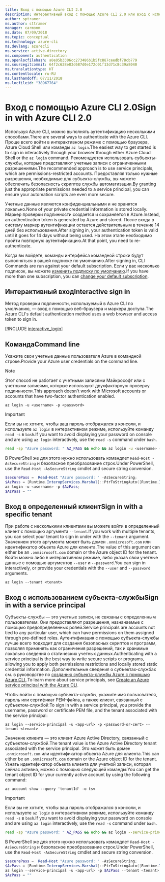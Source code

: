 ```yaml
---
title: Вход с помощью Azure CLI 2.0
description: Интерактивный вход с помощью Azure CLI 2.0 или вход с использованием локальных учетных данных
author: sptramer
ms.author: sttramer
manager: carmonm
ms.date: 07/09/2018
ms.topic: conceptual
ms.technology: azure-cli
ms.devlang: azurecli
ms.service: active-directory
ms.component: authentication
ms.openlocfilehash: a0e05b3306cc273486b1b5fc887ceedbf78cb779
ms.sourcegitcommit: 64f2c628e83d687d0e172c01f13d71c8c39a8040
ms.translationtype: HT
ms.contentlocale: ru-RU
ms.lasthandoff: 07/11/2018
ms.locfileid: "38967764"
---
```

# <a name="sign-in-with-azure-cli-20"></a><span data-ttu-id="560eb-103">Вход с помощью Azure CLI 2.0</span><span class="sxs-lookup"><span data-stu-id="560eb-103">Sign in with Azure CLI 2.0</span></span>

<span data-ttu-id="560eb-104">Используя Azure CLI, можно выполнять аутентификацию несколькими способами.</span><span class="sxs-lookup"><span data-stu-id="560eb-104">There are several ways to authenticate with the Azure CLI.</span></span> <span data-ttu-id="560eb-105">Проще всего войти в интерактивном режиме с помощью браузера, Azure Cloud Shell или команды `az login`.</span><span class="sxs-lookup"><span data-stu-id="560eb-105">The easiest way to get started is to sign in interactively through your browser through either Azure Cloud Shell or the `az login` command.</span></span>
<span data-ttu-id="560eb-106">Рекомендуется использовать субъекты-службы, которые представляют учетные записи с ограниченными разрешениями.</span><span class="sxs-lookup"><span data-stu-id="560eb-106">The recommended approach is to use service principals, which are permissions-restricted accounts.</span></span> <span data-ttu-id="560eb-107">Предоставляя только нужные разрешения, необходимые для субъекта-службы, вы можете обеспечить безопасность скриптов службы автоматизации.</span><span class="sxs-lookup"><span data-stu-id="560eb-107">By granting just the appropriate permissions needed to a service principal, you can ensure your automation scripts are even more secure.</span></span>

<span data-ttu-id="560eb-108">Учетные данные являются конфиденциальными и не хранятся локально.</span><span class="sxs-lookup"><span data-stu-id="560eb-108">None of your private credential information is stored locally.</span></span> <span data-ttu-id="560eb-109">Маркер проверки подлинности создается и сохраняется в Azure.</span><span class="sxs-lookup"><span data-stu-id="560eb-109">Instead, an authentication token is generated by Azure and stored.</span></span> <span data-ttu-id="560eb-110">После входа в систему маркер аутентификации остается действительным в течение 14 дней без использования.</span><span class="sxs-lookup"><span data-stu-id="560eb-110">After signing in, your authentication token is valid until it goes for 14 days without being used.</span></span> <span data-ttu-id="560eb-111">На этом этапе необходимо пройти повторную аутентификацию.</span><span class="sxs-lookup"><span data-stu-id="560eb-111">At that point, you need to re-authenticate.</span></span>

<span data-ttu-id="560eb-112">Когда вы войдете, команды интерфейса командной строки будут выполняться в вашей подписке по умолчанию.</span><span class="sxs-lookup"><span data-stu-id="560eb-112">After signing in, CLI Commands are run against your default subscription.</span></span> <span data-ttu-id="560eb-113">Если у вас несколько подписок, вы можете [изменить подписку по умолчанию](manage-azure-subscriptions-azure-cli.md).</span><span class="sxs-lookup"><span data-stu-id="560eb-113">If you have more than one subscription, you can [change your default subscription](manage-azure-subscriptions-azure-cli.md).</span></span>

## <a name="interactive-sign-in"></a><span data-ttu-id="560eb-114">Интерактивный вход</span><span class="sxs-lookup"><span data-stu-id="560eb-114">Interactive sign in</span></span>

<span data-ttu-id="560eb-115">Метод проверки подлинности, используемый в Azure CLI по умолчанию, — вход с помощью веб-браузера и маркера доступа.</span><span class="sxs-lookup"><span data-stu-id="560eb-115">The Azure CLI's default authentication method uses a web browser and access token to sign in.</span></span>

[!INCLUDE [interactive_login](includes/interactive-login.md)]

## <a name="command-line"></a><span data-ttu-id="560eb-116">Команда</span><span class="sxs-lookup"><span data-stu-id="560eb-116">Command line</span></span>

<span data-ttu-id="560eb-117">Укажите свои учетные данные пользователя Azure в командной строке.</span><span class="sxs-lookup"><span data-stu-id="560eb-117">Provide your Azure user credentials on the command line.</span></span>

> [!Note]
> <span data-ttu-id="560eb-118">Этот способ не работает с учетными записями Майкрософт или с учетными записями, которые используют двухфакторную проверку подлинности.</span><span class="sxs-lookup"><span data-stu-id="560eb-118">This approach doesn't work with Microsoft accounts or accounts that have two-factor authentication enabled.</span></span>

```azurecli
az login -u <username> -p <password>
```

> [!IMPORTANT]
> <span data-ttu-id="560eb-119">Если вы не хотите, чтобы ваш пароль отображался в консоли, и используете `az login` в интерактивном режиме, используйте команду `read -s` в `bash`.</span><span class="sxs-lookup"><span data-stu-id="560eb-119">If you want to avoid displaying your password on console and are using `az login` interactively, use the `read -s` command under `bash`.</span></span>
>
> ```bash
> read -sp "Azure password: " AZ_PASS && echo && az login -u <username> -p $AZ_PASS
> ```
>
> <span data-ttu-id="560eb-120">В PowerShell же для этого нужно использовать командлет `Read-Host -AsSecureString` и безопасное преобразование строк.</span><span class="sxs-lookup"><span data-stu-id="560eb-120">Under PowerShell, use the `Read-Host -AsSecureString` cmdlet and secure string conversion.</span></span>
>
> ```powershell
> $securePass =  Read-Host "Azure password: " -AsSecureString;
> $AzPass = [Runtime.InteropServices.Marshal]::PtrToStringAuto([Runtime.InteropServices.Marshal]::SecureStringToBSTR($securePass));
> az login -u <username> -p $AzPass;
> $AzPass = ""
> ```

## <a name="sign-in-with-a-specific-tenant"></a><span data-ttu-id="560eb-121">Вход в определенный клиент</span><span class="sxs-lookup"><span data-stu-id="560eb-121">Sign in with a specific tenant</span></span>

<span data-ttu-id="560eb-122">При работе с несколькими клиентами вы можете войти в определенный клиент с помощью аргумента `--tenant`.</span><span class="sxs-lookup"><span data-stu-id="560eb-122">If you work with multiple tenants, you can select your tenant to sign in under with the `--tenant` argument.</span></span> <span data-ttu-id="560eb-123">Значением этого аргумента может быть домен `.onmicrosoft.com` или идентификатор объекта Azure для клиента.</span><span class="sxs-lookup"><span data-stu-id="560eb-123">The value of this argument can either be an `.onmicrosoft.com` domain or the Azure object ID for the tenant.</span></span> <span data-ttu-id="560eb-124">Войти можно либо в интерактивном режиме, либо указав свои учетные данные с помощью аргументов `--user` и `--password`.</span><span class="sxs-lookup"><span data-stu-id="560eb-124">You can sign in interactively, or provide your credentials with the `--user` and `--password` arguments.</span></span>

```azurecli
az login --tenant <tenant>
```

## <a name="sign-in-with-a-service-principal"></a><span data-ttu-id="560eb-125">Вход с использованием субъекта-службы</span><span class="sxs-lookup"><span data-stu-id="560eb-125">Sign in with a service principal</span></span>

<span data-ttu-id="560eb-126">Субъекты-службы — это учетные записи, не связаны с определенным пользователем. Они предоставляют разрешения, назначаемые с помощью предопределенных ролей.</span><span class="sxs-lookup"><span data-stu-id="560eb-126">Service principals are accounts not tied to any particular user, which can have permissions on them assigned through pre-defined roles.</span></span> <span data-ttu-id="560eb-127">Аутентификация с помощью субъекта-службы лучше всего подходит для создания безопасных скриптов и программ, позволяя применять как ограничения разрешений, так и хранимые локально сведения о статических учетных данных.</span><span class="sxs-lookup"><span data-stu-id="560eb-127">Authenticating with a service principal is the best way to write secure scripts or programs, allowing you to apply both permissions restrictions and locally stored static credential information.</span></span> <span data-ttu-id="560eb-128">Дополнительные сведения о субъектах-службах см. в руководстве по [созданию субъекта-службы Azure с помощью Azure CLI ](create-an-azure-service-principal-azure-cli.md).</span><span class="sxs-lookup"><span data-stu-id="560eb-128">To learn more about service principals, see [Create an Azure service principal with the Azure CLI](create-an-azure-service-principal-azure-cli.md).</span></span>

<span data-ttu-id="560eb-129">Чтобы войти с помощью субъекта-службы, укажите имя пользователя, пароль или сертификат PEM-файла, а также клиент, связанный с субъектом-службой:</span><span class="sxs-lookup"><span data-stu-id="560eb-129">To sign in with a service principal, you provide the username, password or certificate PEM file, and the tenant associated with the service principal:</span></span>

```azurecli
az login --service-principal -u <app-url> -p <password-or-cert> --tenant <tenant>
```

<span data-ttu-id="560eb-130">Значение клиента — это клиент Azure Active Directory, связанный с субъектом-службой.</span><span class="sxs-lookup"><span data-stu-id="560eb-130">The tenant value is the Azure Active Directory tenant associated with the service principal.</span></span> <span data-ttu-id="560eb-131">Это может быть домен `.onmicrosoft.com` или идентификатор объекта Azure для клиента.</span><span class="sxs-lookup"><span data-stu-id="560eb-131">This can either be an `.onmicrosoft.com` domain or the Azure object ID for the tenant.</span></span>
<span data-ttu-id="560eb-132">Узнать идентификатор объекта клиента для учетной записи, которая сейчас активна, можно с помощью следующей команды:</span><span class="sxs-lookup"><span data-stu-id="560eb-132">You can get the tenant object ID for your currently active account by using the following command:</span></span>

```azurecli-interactive
az account show --query 'tenantId' -o tsv
```

> [!IMPORTANT]
> <span data-ttu-id="560eb-133">Если вы не хотите, чтобы ваш пароль отображался в консоли, и используете `az login` в интерактивном режиме, используйте команду `read -s` в `bash`.</span><span class="sxs-lookup"><span data-stu-id="560eb-133">If you want to avoid displaying your password on console and are using `az login` interactively, use the `read -s` command under `bash`.</span></span>
>
> ```bash
> read -sp "Azure password: " AZ_PASS && echo && az login --service-principal -u <app-url> -p $AZ_PASS --tenant <tenant>
> ```
>
> <span data-ttu-id="560eb-134">В PowerShell же для этого нужно использовать командлет `Read-Host -AsSecureString` и безопасное преобразование строк.</span><span class="sxs-lookup"><span data-stu-id="560eb-134">Under PowerShell, use the `Read-Host -AsSecureString` cmdlet and secure string conversion.</span></span>
>
> ```powershell
> $securePass =  Read-Host "Azure password: " -AsSecureString;
> $AzPass = [Runtime.InteropServices.Marshal]::PtrToStringAuto([Runtime.InteropServices.Marshal]::SecureStringToBSTR($securePass));
> az login --service-principal -u <app-url> -p $AzPass --tenant <tenant>;
> $AzPass = ""
> ```
